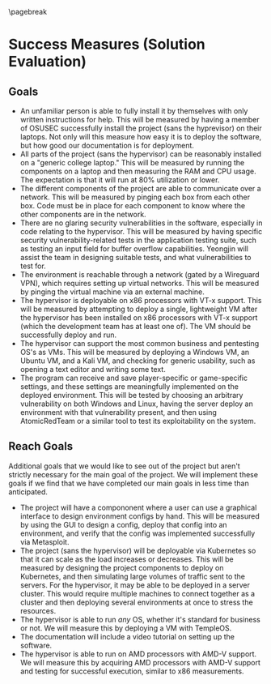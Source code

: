 \pagebreak

# Success Measures (Solution Evaluation)

## Goals

- An unfamiliar person is able to fully install it by themselves with only written instructions for help. This will be measured by having a member of OSUSEC successfully install the project (sans the hyprevisor) on their laptops. Not only will this measure how easy it is to deploy the software, but how good our documentation is for deployment.
- All parts of the project (sans the hypervisor) can be reasonably installed on a "generic college laptop." This will be measured by running the components on a laptop and then measuring the RAM and CPU usage. The expectation is that it will run at 80% utilization or lower.
- The different components of the project are able to communicate over a network. This will be measured by pinging each box from each other box. Code must be in place for each component to know where the other components are in the network. 
- There are no glaring security vulnerabilities in the software, especially in code relating to the hypervisor. This will be measured by having specific security vulnerability-related tests in the application testing suite, such as testing an input field for buffer overflow capabilities. Yeongjin will assist the team in designing suitable tests, and what vulnerabilities to test for. 
- The environment is reachable through a network (gated by a Wireguard VPN), which requires setting up virtual networks. This will be measured by pinging the virtual machine via an external machine.
- The hypervisor is deployable on x86 processors with VT-x support. This will be measured by attempting to deploy a single, lightweight VM after the hypervisor has been installed on x86 processors with VT-x support (which the development team has at least one of). The VM should be successfully deploy and run.
- The hypervisor can support the most common business and pentesting OS's as VMs. This will be measured by deploying a Windows VM, an Ubuntu VM, and a Kali VM, and checking for generic usability, such as opening a text editor and writing some text. 
- The program can receive and save player-specific or game-specific settings, and these settings are meaningfully implemented on the deployed environment. This will be tested by choosing an arbitrary vulnerability on both Windows and Linux, having the server deploy an environment with that vulnerability present, and then using AtomicRedTeam or a similar tool to test its exploitability on the system. 

## Reach Goals

Additional goals that we would like to see out of the project but aren't strictly necessary for the main goal of the project. We will implement these goals if we find that we have completed our main goals in less time than anticipated.

- The project will have a compononent where a user can use a graphical interface to design environment configs by hand. This will be measured by using the GUI to design a config, deploy that config into an environment, and verify that the config was implemented successfully via Metasploit.
- The project (sans the hypervisor) will be deployable via Kubernetes so that it can scale as the load increases or decreases. This will be measured by designing the project components to deploy on Kubernetes, and then simulating large volumes of traffic sent to the servers. For the hypervisor, it may be able to be deployed in a server cluster. This would require multiple machines to connect together as a cluster and then deploying several environments at once to stress the resources.
- The hypervisor is able to run *any* OS, whether it's standard for business or not. We will measure this by deploying a VM with TempleOS.
- The documentation will include a video tutorial on setting up the software.
- The hypervisor is able to run on AMD processors with AMD-V support. We will measure this by acquiring AMD processors with AMD-V support and testing for successful execution, similar to x86 measurements.
